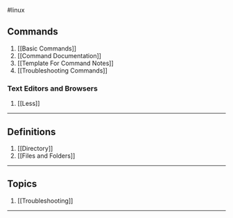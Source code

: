#linux
## Commands
1. [[Basic Commands]]
2. [[Command Documentation]]
3. [[Template For Command Notes]]
4. [[Troubleshooting Commands]]
### Text Editors and Browsers
1. [[Less]]

---
## Definitions
1. [[Directory]]
2. [[Files and Folders]]

---
## Topics
1. [[Troubleshooting]]

--- 